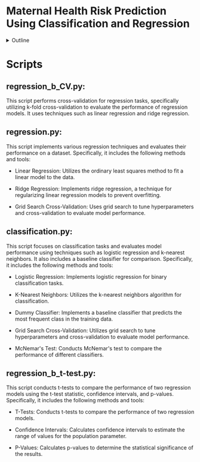 #  Maternal Health Risk Prediction Using Classification and Regression

<details>
           <summary>Outline</summary>
           <p>## Introduction:
The focus of this report is on predicting maternal health risk levels in Bangladesh using data from the "IoT Based Risk Level Prediction Model For Maternal Health Care" dataset. The objective is to categorize pregnancies into low, mid, or high-risk groups based on various pregnancy-related factors.

## Objective:
The goal is to utilize machine learning techniques, specifically Classification and Regression methods, to accurately predict maternal health risk levels. By analyzing patterns in the data, reliable risk assessments will be provided and predictions statistically evaluated.

##Approach:
Nested cross-validation will be employed in both Classification and Regression analyses to effectively validate the models. By comparing different models, the aim is to identify the most suitable one for predicting maternal health risks.

## Feature Selection:
Focus will also be placed on feature selection, particularly in Logistic Regression for Classification and Linear Regression for Regression. The aim is to identify the most important features contributing to accurate risk prediction.

## Significance:
This work holds significant implications for maternal healthcare, offering data-driven tools for early risk identification and intervention. By leveraging machine learning, improvements in maternal healthcare practices in Bangladesh and beyond are aimed for.

## Conclusion:
In conclusion, this report explores the use of machine learning to predict maternal health risks. Through careful analysis and evaluation, valuable insights are provided for improving maternal healthcare outcomes.</p>
         </details>








# Scripts

## regression_b_CV.py: 
This script performs cross-validation for regression tasks, specifically utilizing k-fold cross-validation to evaluate the performance of regression models. It uses techniques such as linear regression and ridge regression.

## regression.py: 
This script implements various regression techniques and evaluates their performance on a dataset. Specifically, it includes the following methods and tools:

* Linear Regression: Utilizes the ordinary least squares method to fit a linear model to the data.

* Ridge Regression: Implements ridge regression, a technique for regularizing linear regression models to prevent overfitting.

* Grid Search Cross-Validation: Uses grid search to tune hyperparameters and cross-validation to evaluate model performance.


## classification.py: 
This script focuses on classification tasks and evaluates model performance using techniques such as logistic regression and k-nearest neighbors. It also includes a baseline classifier for comparison. Specifically, it includes the following methods and tools:

* Logistic Regression: Implements logistic regression for binary classification tasks.

* K-Nearest Neighbors: Utilizes the k-nearest neighbors algorithm for classification.

* Dummy Classifier: Implements a baseline classifier that predicts the most frequent class in the training data.

* Grid Search Cross-Validation: Utilizes grid search to tune hyperparameters and cross-validation to evaluate model performance.

* McNemar's Test: Conducts McNemar's test to compare the performance of different classifiers.


## regression_b_t-test.py: 
This script conducts t-tests to compare the performance of two regression models using the t-test statistic, confidence intervals, and p-values. Specifically, it includes the following methods and tools:

* T-Tests: Conducts t-tests to compare the performance of two regression models.

* Confidence Intervals: Calculates confidence intervals to estimate the range of values for the population parameter.

* P-Values: Calculates p-values to determine the statistical significance of the results.
